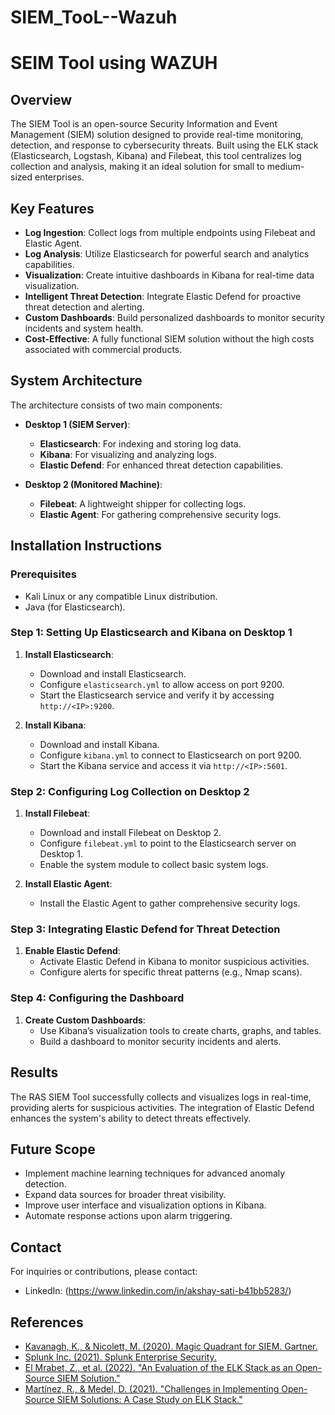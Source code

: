 # SIEM_TooL--Wazuh

# SEIM Tool using WAZUH

## Overview
The SIEM Tool is an open-source Security Information and Event Management (SIEM) solution designed to provide real-time monitoring, detection, and response to cybersecurity threats. Built using the ELK stack (Elasticsearch, Logstash, Kibana) and Filebeat, this tool centralizes log collection and analysis, making it an ideal solution for small to medium-sized enterprises.

## Key Features
- **Log Ingestion**: Collect logs from multiple endpoints using Filebeat and Elastic Agent.
- **Log Analysis**: Utilize Elasticsearch for powerful search and analytics capabilities.
- **Visualization**: Create intuitive dashboards in Kibana for real-time data visualization.
- **Intelligent Threat Detection**: Integrate Elastic Defend for proactive threat detection and alerting.
- **Custom Dashboards**: Build personalized dashboards to monitor security incidents and system health.
- **Cost-Effective**: A fully functional SIEM solution without the high costs associated with commercial products.

## System Architecture
The architecture consists of two main components:
- **Desktop 1 (SIEM Server)**:
  - **Elasticsearch**: For indexing and storing log data.
  - **Kibana**: For visualizing and analyzing logs.
  - **Elastic Defend**: For enhanced threat detection capabilities.

- **Desktop 2 (Monitored Machine)**:
  - **Filebeat**: A lightweight shipper for collecting logs.
  - **Elastic Agent**: For gathering comprehensive security logs.

## Installation Instructions

### Prerequisites
- Kali Linux or any compatible Linux distribution.
- Java (for Elasticsearch).

### Step 1: Setting Up Elasticsearch and Kibana on Desktop 1
1. **Install Elasticsearch**:
   - Download and install Elasticsearch.
   - Configure `elasticsearch.yml` to allow access on port 9200.
   - Start the Elasticsearch service and verify it by accessing `http://<IP>:9200`.

2. **Install Kibana**:
   - Download and install Kibana.
   - Configure `kibana.yml` to connect to Elasticsearch on port 9200.
   - Start the Kibana service and access it via `http://<IP>:5601`.

### Step 2: Configuring Log Collection on Desktop 2
1. **Install Filebeat**:
   - Download and install Filebeat on Desktop 2.
   - Configure `filebeat.yml` to point to the Elasticsearch server on Desktop 1.
   - Enable the system module to collect basic system logs.

2. **Install Elastic Agent**:
   - Install the Elastic Agent to gather comprehensive security logs.

### Step 3: Integrating Elastic Defend for Threat Detection
1. **Enable Elastic Defend**:
   - Activate Elastic Defend in Kibana to monitor suspicious activities.
   - Configure alerts for specific threat patterns (e.g., Nmap scans).

### Step 4: Configuring the Dashboard
1. **Create Custom Dashboards**:
   - Use Kibana’s visualization tools to create charts, graphs, and tables.
   - Build a dashboard to monitor security incidents and alerts.

## Results
The RAS SIEM Tool successfully collects and visualizes logs in real-time, providing alerts for suspicious activities. The integration of Elastic Defend enhances the system's ability to detect threats effectively.

## Future Scope
- Implement machine learning techniques for advanced anomaly detection.
- Expand data sources for broader threat visibility.
- Improve user interface and visualization options in Kibana.
- Automate response actions upon alarm triggering.

## Contact
For inquiries or contributions, please contact:
- LinkedIn: (https://www.linkedin.com/in/akshay-sati-b41bb5283/) 


## References
- [Kavanagh, K., & Nicolett, M. (2020). Magic Quadrant for SIEM. Gartner.](https://www.gartner.com)
- [Splunk Inc. (2021). Splunk Enterprise Security.](https://www.splunk.com)
- [El Mrabet, Z., et al. (2022). "An Evaluation of the ELK Stack as an Open-Source SIEM Solution."](https://www.journalofinformationsecurity.com)
- [Martínez, R., & Medel, D. (2021). "Challenges in Implementing Open-Source SIEM Solutions: A Case Study on ELK Stack."](https://www.ijcybersecurity.com)


